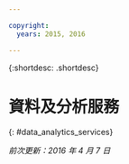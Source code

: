 ```yaml
---

copyright:
  years: 2015, 2016

---
```


{:shortdesc: .shortdesc} 

# 資料及分析服務
{: #data_analytics_services}

*前次更新：2016 年 4 月 7 日*
